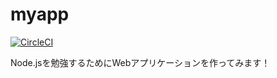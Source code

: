 # myapp
[![CircleCI](https://circleci.com/gh/mktoho12/myapp/tree/master.svg?style=shield&circle-token=b7476e4f9ff2312b724196e0e101c6d1561f7560)](https://circleci.com/gh/mktoho12/myapp)

Node.jsを勉強するためにWebアプリケーションを作ってみます！
